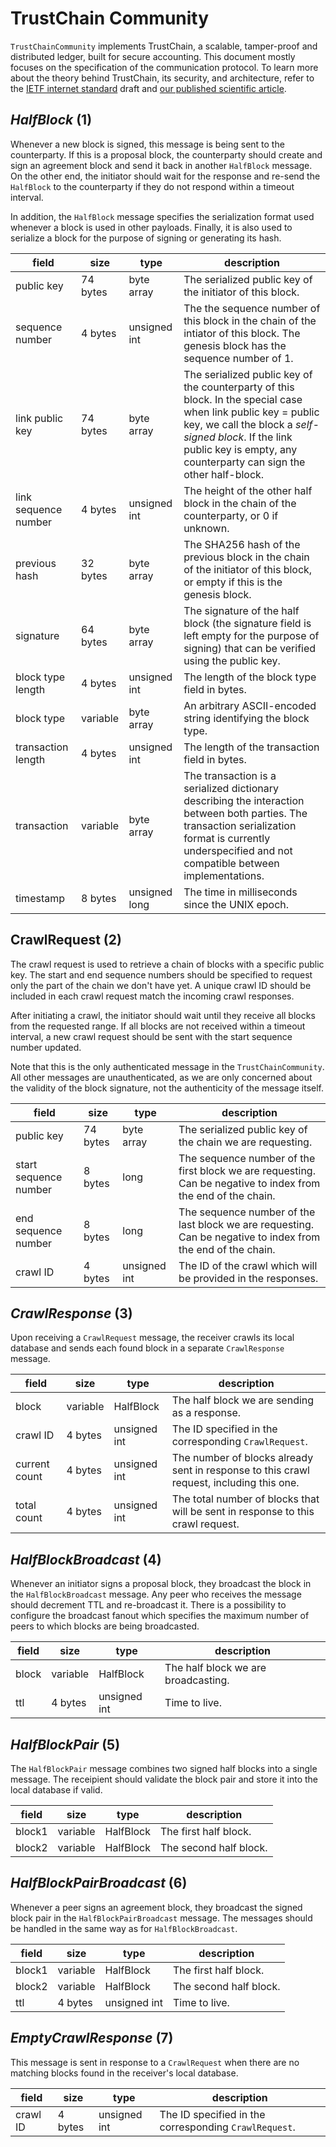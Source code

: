 # TrustChain Community

`TrustChainCommunity` implements TrustChain, a scalable, tamper-proof and distributed ledger, built for secure accounting. This document mostly focuses on the specification of the communication protocol. To learn more about the theory behind TrustChain, its security, and architecture, refer to the [IETF internet standard](https://tools.ietf.org/html/draft-pouwelse-trustchain-01) draft and [our published scientific article](https://www.sciencedirect.com/science/article/pii/S0167739X17318988).

## *HalfBlock* (1)

Whenever a new block is signed, this message is being sent to the counterparty. If this is a proposal block, the counterparty should create and sign an agreement block and send it back in another `HalfBlock` message. On the other end, the initiator should wait for the response and re-send the `HalfBlock` to the counterparty if they do not respond within a timeout interval.

In addition, the `HalfBlock` message specifies the serialization format used whenever a block is used in other payloads. Finally, it is also used to serialize a block for the purpose of signing or generating its hash.

field | size | type | description
--- | --- | --- | ---
public key | 74 bytes | byte array | The serialized public key of the initiator of this block.
sequence number | 4 bytes | unsigned int | The the sequence number of this block in the chain of the intiator of this block. The genesis block has the sequence number of 1.
link public key | 74 bytes | byte array | The serialized public key of the counterparty of this block. In the special case when link public key = public key, we call the block a *self-signed block*. If the link public key is empty, any counterparty can sign the other half-block.
link sequence number | 4 bytes | unsigned int | The height of the other half block in the chain of the counterparty, or 0 if unknown.
previous hash | 32 bytes | byte array | The SHA256 hash of the previous block in the chain of the initiator of this block, or empty if this is the genesis block.
signature | 64 bytes | byte array | The signature of the half block (the signature field is left empty for the purpose of signing) that can be verified using the public key.
block type length | 4 bytes | unsigned int | The length of the block type field in bytes.
block type | variable | byte array | An arbitrary ASCII-encoded string identifying the block type.
transaction length | 4 bytes | unsigned int | The length of the transaction field in bytes.
transaction | variable | byte array | The transaction is a serialized dictionary describing the interaction between both parties. The transaction serialization format is currently underspecified and not compatible between implementations.
timestamp | 8 bytes | unsigned long | The time in milliseconds since the UNIX epoch.

## CrawlRequest (2)

The crawl request is used to retrieve a chain of blocks with a specific public key. The start and end sequence numbers should be specified to request only the part of the chain we don't have yet. A unique crawl ID should be included in each crawl request match the incoming crawl responses.

After initiating a crawl, the initiator should wait until they receive all blocks from the requested range. If all blocks are not received within a timeout interval, a new crawl request should be sent with the start sequence number updated.

Note that this is the only authenticated message in the `TrustChainCommunity`. All other messages are unauthenticated, as we are only concerned about the validity of the block signature, not the authenticity of the message itself.

field | size | type | description
--- | --- | --- | ---
public key | 74 bytes | byte array | The serialized public key of the chain we are requesting.
start sequence number | 8 bytes | long | The sequence number of the first block we are requesting. Can be negative to index from the end of the chain.
end sequence number | 8 bytes | long | The sequence number of the last block we are requesting. Can be negative to index from the end of the chain.
crawl ID | 4 bytes | unsigned int | The ID of the crawl which will be provided in the responses.

## *CrawlResponse* (3)

Upon receiving a `CrawlRequest` message, the receiver crawls its local database and sends each found block in a separate `CrawlResponse` message.

field | size | type | description
--- | --- | --- | ---
block | variable | HalfBlock | The half block we are sending as a response.
crawl ID | 4 bytes | unsigned int | The ID specified in the corresponding `CrawlRequest`.
current count | 4 bytes | unsigned int | The number of blocks already sent in response to this crawl request, including this one.
total count | 4 bytes | unsigned int | The total number of blocks that will be sent in response to this crawl request.

## *HalfBlockBroadcast* (4)

Whenever an initiator signs a proposal block, they broadcast the block in the `HalfBlockBroadcast` message. Any peer who receives the message should decrement TTL and re-broadcast it.  There is a possibility to configure the broadcast fanout which specifies the maximum number of peers to which blocks are being broadcasted.

field | size | type | description
--- | --- | --- | ---
block | variable | HalfBlock | The half block we are broadcasting.
ttl | 4 bytes | unsigned int | Time to live.

## *HalfBlockPair* (5)

The `HalfBlockPair` message combines two signed half blocks into a single message. The receipient should validate the block pair and store it into the local database if valid.

field | size | type | description
--- | --- | --- | ---
block1 | variable | HalfBlock | The first half block.
block2 | variable | HalfBlock | The second half block.

## *HalfBlockPairBroadcast* (6)

Whenever a peer signs an agreement block, they broadcast the signed block pair in the `HalfBlockPairBroadcast` message. The messages should be handled in the same way as for `HalfBlockBroadcast`.

field | size | type | description
--- | --- | --- | ---
block1 | variable | HalfBlock | The first half block.
block2 | variable | HalfBlock | The second half block.
ttl | 4 bytes | unsigned int | Time to live.

## *EmptyCrawlResponse* (7)

This message is sent in response to a `CrawlRequest` when there are no matching blocks found in the receiver's local database.

field | size | type | description
--- | --- | --- | ---
crawl ID | 4 bytes | unsigned int | The ID specified in the corresponding `CrawlRequest`.
